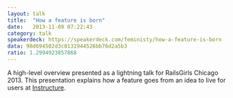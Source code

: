 ```yaml
---
layout: talk
title:  "How a feature is born"
date:   2013-11-09 07:22:43
category: talk
speakerdeck: https://speakerdeck.com/feministy/how-a-feature-is-born
data: 98d694502d3c0131944526bb76d2a5b3
ratio: 1.2994923857868
---
```


A high-level overview presented as a lightning talk for RailsGirls Chicago 2013. This presentation explains how a feature goes from an idea to live for users at [Instructure](http://instructure.com).